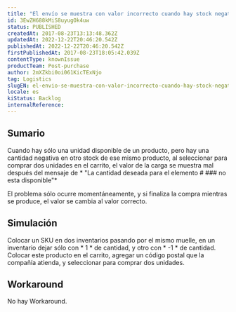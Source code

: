 ```yaml
---
title: "El envío se muestra con valor incorrecto cuando hay stock negativo."
id: 3EwZH688kMiS8uyugOk4uw
status: PUBLISHED
createdAt: 2017-08-23T13:13:48.362Z
updatedAt: 2022-12-22T20:46:20.542Z
publishedAt: 2022-12-22T20:46:20.542Z
firstPublishedAt: 2017-08-23T18:05:42.039Z
contentType: knownIssue
productTeam: Post-purchase
author: 2mXZkbi0oi061KicTExNjo
tag: Logistics
slugEN: el-envio-se-muestra-con-valor-incorrecto-cuando-hay-stock-negativo
locale: es
kiStatus: Backlog
internalReference: 
---
```


## Sumario

Cuando hay sólo una unidad disponible de un producto, pero hay una cantidad negativa en otro stock de ese mismo producto, al seleccionar para comprar dos unidades en el carrito, el valor de la carga se muestra mal después del mensaje de * "La cantidad deseada para el elemento # ### no esta disponible"*

El problema sólo ocurre momentáneamente, y si finaliza la compra mientras se produce, el valor se cambia al valor correcto.

## Simulación

Colocar un SKU en dos inventarios pasando por el mismo muelle, en un inventario dejar sólo con * 1 * de cantidad, y otro con * -1 * de cantidad.
Colocar este producto en el carrito, agregar un código postal que la compañía atienda, y seleccionar para comprar dos unidades.

## Workaround

No hay Workaround.

